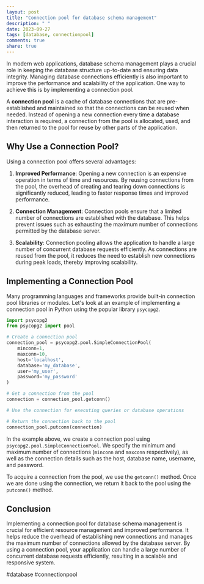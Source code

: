 ```yaml
---
layout: post
title: "Connection pool for database schema management"
description: " "
date: 2023-09-27
tags: [database, connectionpool]
comments: true
share: true
---
```


In modern web applications, database schema management plays a crucial role in keeping the database structure up-to-date and ensuring data integrity. Managing database connections efficiently is also important to improve the performance and scalability of the application. One way to achieve this is by implementing a connection pool.

A **connection pool** is a cache of database connections that are pre-established and maintained so that the connections can be reused when needed. Instead of opening a new connection every time a database interaction is required, a connection from the pool is allocated, used, and then returned to the pool for reuse by other parts of the application.

## Why Use a Connection Pool?

Using a connection pool offers several advantages:

1. **Improved Performance**: Opening a new connection is an expensive operation in terms of time and resources. By reusing connections from the pool, the overhead of creating and tearing down connections is significantly reduced, leading to faster response times and improved performance.

2. **Connection Management**: Connection pools ensure that a limited number of connections are established with the database. This helps prevent issues such as exhausting the maximum number of connections permitted by the database server.

3. **Scalability**: Connection pooling allows the application to handle a large number of concurrent database requests efficiently. As connections are reused from the pool, it reduces the need to establish new connections during peak loads, thereby improving scalability.

## Implementing a Connection Pool

Many programming languages and frameworks provide built-in connection pool libraries or modules. Let's look at an example of implementing a connection pool in Python using the popular library `psycopg2`.

```python
import psycopg2
from psycopg2 import pool

# Create a connection pool
connection_pool = psycopg2.pool.SimpleConnectionPool(
    minconn=1,
    maxconn=10,
    host='localhost',
    database='my_database',
    user='my_user',
    password='my_password'
)

# Get a connection from the pool
connection = connection_pool.getconn()

# Use the connection for executing queries or database operations

# Return the connection back to the pool
connection_pool.putconn(connection)
```

In the example above, we create a connection pool using `psycopg2.pool.SimpleConnectionPool`. We specify the minimum and maximum number of connections (`minconn` and `maxconn` respectively), as well as the connection details such as the host, database name, username, and password.

To acquire a connection from the pool, we use the `getconn()` method. Once we are done using the connection, we return it back to the pool using the `putconn()` method.

## Conclusion

Implementing a connection pool for database schema management is crucial for efficient resource management and improved performance. It helps reduce the overhead of establishing new connections and manages the maximum number of connections allowed by the database server. By using a connection pool, your application can handle a large number of concurrent database requests efficiently, resulting in a scalable and responsive system.

#database #connectionpool